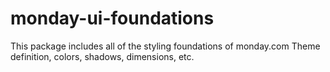 # monday-ui-foundations
This package includes all of the styling foundations of monday.com
Theme definition, colors, shadows, dimensions, etc.


